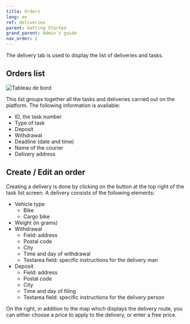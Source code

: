 ```yaml
---
title: Orders
lang: en
ref: deliveries
parent: Getting Started
grand_parent: Admin's guide
nav_order: 2
---
```


The delivery tab is used to display the list of deliveries and tasks.

## Orders list

<span class="zoomable">![Tableau de bord](/assets/images/livraisons_fr.png)</span>

This list groups together all the tasks and deliveries carried out on the platform. The following information is available:
  - ID, the task number
  - Type of task
  - Deposit
  - Withdrawal
  - Deadline (date and time)
  - Name of the courier
  - Delivery address

## Create / Edit an order

Creating a delivery is done by clicking on the button at the top right of the task list screen. A delivery consists of the following elements:
- Vehicle type
  - Bike
  - Cargo bike
- Weight (in grams)
- Withdrawal
  - Field: address
  - Postal code
  - City
  - Time and day of withdrawal
  - Textarea field: specific instructions for the delivery man
- Deposit
  - Field: address
  - Postal code
  - City
  - Time and day of filing
  - Textarea field: specific instructions for the delivery person

On the right, in addition to the map which displays the delivery route, you can either choose a price to apply to the delivery, or enter a free price.
